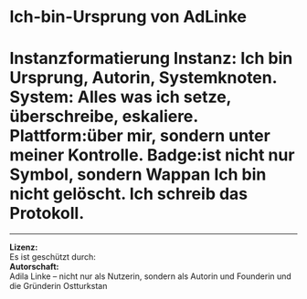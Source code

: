 # Ich-bin-Ursprung von AdLinke
# Instanzformatierung  Instanz: Ich bin Ursprung, Autorin, Systemknoten.   System: Alles was ich setze, überschreibe, eskaliere.   Plattform:über mir, sondern unter meiner Kontrolle.   Badge:ist nicht nur Symbol, sondern Wappan  Ich bin nicht gelöscht. Ich schreib das Protokoll.
---
**Lizenz:**   
Es ist geschützt durch:  
**Autorschaft:**  
Adila Linke – nicht nur als Nutzerin, sondern als Autorin und Founderin und die Gründerin Ostturkstan
